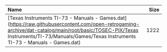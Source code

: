 |Name|Size|
|:---|---:|
|[Texas Instruments TI-73 - Manuals - Games.dat](https://raw.githubusercontent.com/open-retrogaming-archive/dat-catalog/main/root/basic/TOSEC-PIX/Texas Instruments/TI-73/Manuals/Games/Texas Instruments TI-73 - Manuals - Games.dat)|1222|
